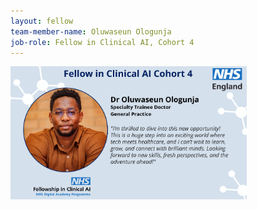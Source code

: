 ```yaml
---
layout: fellow
team-member-name: Oluwaseun Ologunja
job-role: Fellow in Clinical AI, Cohort 4
---
```

<img src="/assets/img/fellow/card/oluwaseun-ologunja-quote.jpg" alt="Alt text" style="width:75%;">